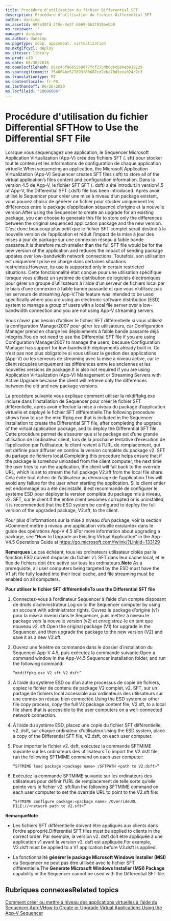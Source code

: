 ```yaml
---
title: Procédure d'utilisation du fichier Differential SFT
description: Procédure d'utilisation du fichier Differential SFT
author: dansimp
ms.assetid: 607e30fd-2f0e-4e2f-b669-0b3f010aebb0
ms.reviewer: ''
manager: dansimp
ms.author: dansimp
ms.pagetype: mdop, appcompat, virtualization
ms.mktglfcycl: deploy
ms.sitesec: library
ms.prod: w10
ms.date: 08/30/2016
ms.openlocfilehash: 85cc45f9665569d77fcf275db6dbc080eb919229
ms.sourcegitcommit: 354664bc527d93f80687cd2eba70d1eea024c7c3
ms.translationtype: MT
ms.contentlocale: fr-FR
ms.lasthandoff: 06/26/2020
ms.locfileid: "10806686"
---
```

# <span data-ttu-id="a8178-103">Procédure d'utilisation du fichier Differential SFT</span><span class="sxs-lookup"><span data-stu-id="a8178-103">How to Use the Differential SFT File</span></span>


<span data-ttu-id="a8178-104">Lorsque vous séquençagez une application, le Sequencer Microsoft Application Virtualization (App-V) crée des fichiers SFT (. sft) pour stocker tout le contenu et les informations de configuration de chaque application virtuelle.</span><span class="sxs-lookup"><span data-stu-id="a8178-104">When sequencing an application, the Microsoft Application Virtualization (App-V) Sequencer creates SFT files (.sft) to store all of the virtual application’s files content and configuration information.</span></span> <span data-ttu-id="a8178-105">Dans la version 4.5 de App-V, le fichier SFT SFT (. dsft) a été introduit.</span><span class="sxs-lookup"><span data-stu-id="a8178-105">In version4.5 of App-V, the Differential SFT (.dsft) file has been introduced.</span></span> <span data-ttu-id="a8178-106">Après avoir utilisé le Sequencer pour créer une mise à niveau d’un package existant, vous pouvez choisir de générer ce fichier pour stocker uniquement les différences entre le package d’application séquencé d’origine et la nouvelle version.</span><span class="sxs-lookup"><span data-stu-id="a8178-106">After using the Sequencer to create an upgrade for an existing package, you can choose to generate this file to store only the differences between the original sequenced application package and the new version.</span></span> <span data-ttu-id="a8178-107">C’est donc beaucoup plus petit que le fichier SFT complet serait destiné à la nouvelle version de l’application et réduit l’impact de la mise à jour des mises à jour de package sur une connexion réseau à faible bande passante.</span><span class="sxs-lookup"><span data-stu-id="a8178-107">It is therefore much smaller than the full SFT file would be for the new version of the application and reduces the impact of sending package updates over low-bandwidth network connections.</span></span> <span data-ttu-id="a8178-108">Toutefois, son utilisation est uniquement prise en charge dans certaines situations restreintes.</span><span class="sxs-lookup"><span data-stu-id="a8178-108">However, its use is supported only in certain restricted situations.</span></span> <span data-ttu-id="a8178-109">Cette fonctionnalité était conçue pour une utilisation spécifique lorsque vous utilisez un système de distribution de logiciels électroniques pour gérer un groupe d’utilisateurs à l’aide d’un serveur de fichiers local par le biais d’une connexion à faible bande passante et que vous n’utilisez pas les serveurs de streaming App-V.</span><span class="sxs-lookup"><span data-stu-id="a8178-109">This feature was intended to be used specifically where you are using an electronic software distribution (ESD) system to manage a group of users with a local file server over a low-bandwidth connection and you are not using App-V streaming servers.</span></span>

<span data-ttu-id="a8178-110">Vous n’avez pas besoin d’utiliser le fichier SFT différentielle si vous utilisez la configuration Manager2007 pour gérer les utilisateurs, car Configuration Manager prend en charge les déploiements à faible bande passante déjà intégrés.</span><span class="sxs-lookup"><span data-stu-id="a8178-110">You do not need to use the Differential SFT file if you are using Configuration Manager2007 to manage the users, because Configuration Manager has support for low-bandwidth deployments already built in.</span></span> <span data-ttu-id="a8178-111">Ce n’est pas non plus obligatoire si vous utilisez la gestion des applications (App-V) ou les serveurs de streaming avec la mise à niveau active, car le client récupère uniquement les différences entre les anciennes et les nouvelles versions de package.</span><span class="sxs-lookup"><span data-stu-id="a8178-111">It is also not required if you are using Application Virtualization (App-V) Management or Streaming Servers with Active Upgrade because the client will retrieve only the differences between the old and new package versions.</span></span>

<span data-ttu-id="a8178-112">La procédure suivante vous explique comment utiliser la mkdiffpkg.exe incluse dans l’installation de Sequencer pour créer le fichier SFT différentielle, après avoir effectué la mise à niveau du package d’application virtuelle et déployé le fichier SFT différentielle.</span><span class="sxs-lookup"><span data-stu-id="a8178-112">The following procedure shows how to use the mkdiffpkg.exe that is included in the Sequencer installation to create the Differential SFT file, after completing the upgrade of the virtual application package, and to deploy the Differential SFT file.</span></span> <span data-ttu-id="a8178-113">Cette procédure permet de s’assurer que si le package est d’une grande utilisation de l’ordinateur client, lors de la prochaine tentative d’exécution de l’application par l’utilisateur, le client revient à l’URL de remplacement, qui est définie pour diffuser en continu la version complète du package v2. SFT du partage de fichiers local.</span><span class="sxs-lookup"><span data-stu-id="a8178-113">Completing this procedure helps ensure that if the package is somehow unloaded from the client computer, the next time the user tries to run the application, the client will fall back to the override URL, which is set to stream the full package V2.sft from the local file share.</span></span> <span data-ttu-id="a8178-114">Cela évite tout échec de l’utilisateur au démarrage de l’application.</span><span class="sxs-lookup"><span data-stu-id="a8178-114">This will avoid any failure for the user when starting the application.</span></span> <span data-ttu-id="a8178-115">Si le client entier est endommagé ou a été désinstallé, il est recommandé de configurer le système ESD pour déployer la version complète du package mis à niveau, v2. SFT, sur le client.</span><span class="sxs-lookup"><span data-stu-id="a8178-115">If the entire client becomes corrupted or is uninstalled, it is recommended that the ESD system be configured to deploy the full version of the upgraded package, V2.sft, to the client.</span></span>

<span data-ttu-id="a8178-116">Pour plus d’informations sur la mise à niveau d’un package, voir la section «Comment mettre à niveau une application virtuelle existante» dans le guide des opérations App-V 4.5 à</span><span class="sxs-lookup"><span data-stu-id="a8178-116">For more information about upgrading a package, see “How to Upgrade an Existing Virtual Application” in the App-V4.5 Operations Guide at</span></span> <https://go.microsoft.com/fwlink/?LinkId=133129>

<span data-ttu-id="a8178-117">**Remarques**  Le cas échéant, tous les ordinateurs utilisateur ciblés par la fonction ESD doivent disposer du fichier v1. SFT dans leur cache local, et le flux de fichiers doit être activé sur tous les ordinateurs.</span><span class="sxs-lookup"><span data-stu-id="a8178-117">**Note** As a prerequisite, all user computers being targeted by the ESD must have the V1.sft file fully loaded into their local cache, and file streaming must be enabled on all computers.</span></span>

 

**<span data-ttu-id="a8178-118">Pour utiliser le fichier SFT différentielle</span><span class="sxs-lookup"><span data-stu-id="a8178-118">To use the Differential SFT file</span></span>**

1.  <span data-ttu-id="a8178-119">Connectez-vous à l’ordinateur Sequencer à l’aide d’un compte disposant de droits d’administrateur.</span><span class="sxs-lookup"><span data-stu-id="a8178-119">Log on to the Sequencer computer by using an account with administrator rights.</span></span> <span data-ttu-id="a8178-120">Ouvrez le package d’origine (v1) pour la mise à niveau dans le Sequencer, puis mettez à niveau le package vers la nouvelle version (v2) et enregistrez-le en tant que nouveau v2. sft.</span><span class="sxs-lookup"><span data-stu-id="a8178-120">Open the original package (V1) for upgrade in the Sequencer, and then upgrade the package to the new version (V2) and save it as a new V2.sft.</span></span>

2.  <span data-ttu-id="a8178-121">Ouvrez une fenêtre de commande dans le dossier d’installation du Sequencer App-V 4.5, puis exécutez la commande suivante:</span><span class="sxs-lookup"><span data-stu-id="a8178-121">Open a command window in the App-V4.5 Sequencer installation folder, and run the following command:</span></span>

    `“mkdiffpkg.exe V2.sft V2.dsft”`

3.  <span data-ttu-id="a8178-122">À l’aide du système ESD ou d’un autre processus de copie de fichiers, copiez le fichier de contenu de package V2 complet, v2. SFT, sur un partage de fichiers local accessible aux ordinateurs des utilisateurs sur une connexion réseau bien connectée.</span><span class="sxs-lookup"><span data-stu-id="a8178-122">Using the ESD system or other file copy process, copy the full V2 package content file, V2.sft, to a local file share that is accessible to the user computers on a well-connected network connection.</span></span>

4.  <span data-ttu-id="a8178-123">À l’aide du système ESD, placez une copie du fichier SFT différentielle, v2. dsft, sur chaque ordinateur d’utilisateur.</span><span class="sxs-lookup"><span data-stu-id="a8178-123">Using the ESD system, place a copy of the Differential SFT file, V2.dsft, on each user computer.</span></span>

5.  <span data-ttu-id="a8178-124">Pour importer le fichier v2. dsft, exécutez la commande SFTMIME suivante sur les ordinateurs des utilisateurs:</span><span class="sxs-lookup"><span data-stu-id="a8178-124">To import the V2.dsft file, run the following SFTMIME command on each user computer:</span></span>

    `“SFTMIME load package:<package name> /SFTPATH <path to V2.dsft>”`

6.  <span data-ttu-id="a8178-125">Exécutez la commande SFTMIME suivante sur les ordinateurs des utilisateurs pour définir l’URL de remplacement de telle sorte qu’elle pointe vers le fichier v2. sft:</span><span class="sxs-lookup"><span data-stu-id="a8178-125">Run the following SFTMIME command on each user computer to set the override URL to point to the V2.sft file:</span></span>

    `“SFTMIME configure package:<package name> /OverrideURL FILE://<network path to V2.sft>”`

**<span data-ttu-id="a8178-126">Remarque</span><span class="sxs-lookup"><span data-stu-id="a8178-126">Note</span></span>**  
-   <span data-ttu-id="a8178-127">Les fichiers SFT différentielle doivent être appliqués aux clients dans l’ordre approprié.</span><span class="sxs-lookup"><span data-stu-id="a8178-127">Differential SFT files must be applied to clients in the correct order.</span></span> <span data-ttu-id="a8178-128">Par exemple, la version v2. dsft doit être appliquée à une application v1 avant la version v3. dsft est appliquée.</span><span class="sxs-lookup"><span data-stu-id="a8178-128">For example, V2.dsft must be applied to a V1 application before V3.dsft is applied.</span></span>

-   <span data-ttu-id="a8178-129">La fonctionnalité **générer le package Microsoft Windows Installer (MSI)** du Sequencer ne peut pas être utilisée avec le fichier SFT différentielle.</span><span class="sxs-lookup"><span data-stu-id="a8178-129">The **Generate Microsoft Windows Installer (MSI) Package** capability in the Sequencer cannot be used with the Differential SFT file.</span></span>

 

## <span data-ttu-id="a8178-130">Rubriques connexes</span><span class="sxs-lookup"><span data-stu-id="a8178-130">Related topics</span></span>


[<span data-ttu-id="a8178-131">Comment créer ou mettre à niveau des applications virtuelles à l’aide du Sequencer App-V</span><span class="sxs-lookup"><span data-stu-id="a8178-131">How to Create or Upgrade Virtual Applications Using the App-V Sequencer</span></span>](how-to-create-or-upgrade-virtual-applications-using--the-app-v-sequencer.md)

 

 





